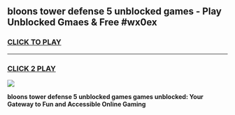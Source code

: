 
## bloons tower defense 5 unblocked games - Play Unblocked Gmaes & Free #wx0ex
<h3>
<a href="https://news.freeplayer.one?title=bloons_tower_defense_5_unblocked_games&ref=03M">CLICK TO PLAY</a></h3>
<hr>

<h3>
<a href="https://news.freeplayer.one?title=bloons_tower_defense_5_unblocked_games&ref=03M">CLICK 2 PLAY</a>
  
</h3>

<a href="https://news.freeplayer.one?title=bloons_tower_defense_5_unblocked_games&ref=03M"><img src="https://clearcache.store/games.png"></a>


**bloons tower defense 5 unblocked games games unblocked: Your Gateway to Fun and Accessible Online Gaming**
